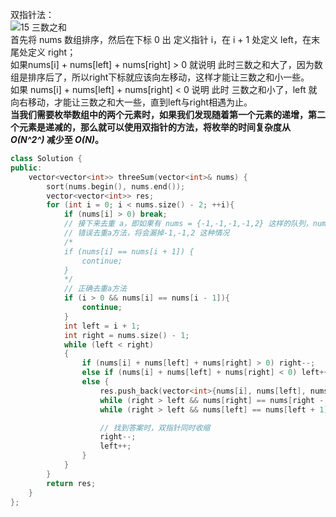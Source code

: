 双指针法：  
![15 三数之和](https://user-images.githubusercontent.com/83362131/195069910-e5471d3c-3b7c-4e1c-abe6-3f5dc95c25f1.gif)  
首先将 nums 数组排序，然后在下标 0 出 定义指针 i，在 i + 1 处定义 left，在末尾处定义 right；  
如果nums\[i] + nums\[left] + nums\[right] > 0 就说明 此时三数之和大了，因为数组是排序后了，所以right下标就应该向左移动，这样才能让三数之和小一些。  
如果 nums\[i] + nums\[left] + nums\[right] < 0 说明 此时 三数之和小了，left 就向右移动，才能让三数之和大一些，直到left与right相遇为止。  
**当我们需要枚举数组中的两个元素时，如果我们发现随着第一个元素的递增，第二个元素是递减的，那么就可以使用双指针的方法，将枚举的时间复杂度从 *O(N^2^)* 减少至 *O(N)*。**  
```cpp
class Solution {
public:
    vector<vector<int>> threeSum(vector<int>& nums) {
        sort(nums.begin(), nums.end());
        vector<vector<int>> res;
        for (int i = 0; i < nums.size() - 2; ++i){
            if (nums[i] > 0) break;
            // 接下来去重 a，即如果有 nums = {-1,-1,-1,-1,2} 这样的队列，nums[0],nums[1],nums[4] 即 -1,-1,2 选中作为一个三元组结果后，不能再有其他的 -1,-1,2 （比如 nums[1],nums[2],nums[4] 进入最终结果。
            // 错误去重a方法，将会漏掉-1,-1,2 这种情况
            /*
            if (nums[i] == nums[i + 1]) {
                continue;
            }
            */
            // 正确去重a方法
            if (i > 0 && nums[i] == nums[i - 1]){
                continue;
            }
            int left = i + 1;
            int right = nums.size() - 1;
            while (left < right)
            {
                if (nums[i] + nums[left] + nums[right] > 0) right--;
                else if (nums[i] + nums[left] + nums[right] < 0) left++;
                else {
                    res.push_back(vector<int>{nums[i], nums[left], nums[right]});
                    while (right > left && nums[right] == nums[right - 1]) right--;
                    while (right > left && nums[left] == nums[left + 1]) left++;

                    // 找到答案时，双指针同时收缩
                    right--;
                    left++;
                }
            }
        }
        return res;
    }
};
```
